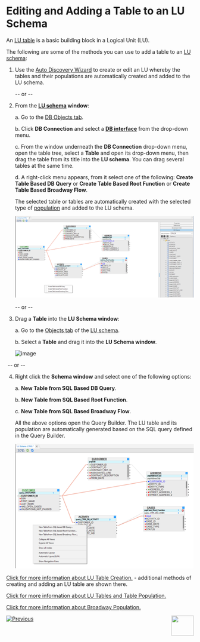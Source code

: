 # Editing and Adding a Table to an LU Schema

An [LU table](/articles/06_LU_tables/01_LU_tables_overview.md)  is a basic building block in a Logical Unit (LU).

The following are some of the methods you can use to add a table to an [LU schema](/articles/03_logical_units/03_LU_schema_window.md): 

1. Use the [Auto Discovery Wizard](/articles/03_logical_units/06_auto_discovery_wizard.md) to create or edit an LU whereby the tables and their populations are automatically created and added to the LU schema.

   -- or --

2. From the **[LU schema](/articles/03_logical_units/03_LU_schema_window.md) window**:

   a. Go to the [DB Objects tab](/articles/03_logical_units/03_LU_schema_window.md#logical-unit-lu-tabs). 
   
   b. Click **DB Connection** and select a [**DB interface**](/articles/05_DB_interfaces/03_DB_interfaces_overview.md) from the drop-down menu.
   
   c. From the window underneath the **DB Connection** drop-down menu, open the table tree, select a **Table** and open its drop-down menu, then drag the table from its title  into the **LU schema**. You can drag several tables at the same time.
   
   d. A right-click menu appears, from it select one of the following: **Create Table Based DB Query** or **Create Table Based Root Function** or **Create Table Based Broadway Flow**.

      The selected table or tables are automatically created with the selected type of [population](/articles/07_table_population/01_table_population_overview.md) and added to the LU schema.

      ![image](images/03_09_01_tables1.png)

   -- or --

3. Drag a **Table** into the **LU Schema window**:

    a. Go to the [Objects tab](/articles/03_logical_units/03_LU_schema_window.md#logical-unit-lu-tabs) of the [LU schema](/articles/03_logical_units/03_LU_schema_window.md).
    
    b. Select a **Table** and drag it into the **LU Schema window**.
    
    ![image](images/03_09_02_tables2.png)

​	-- or --

4. Right click the **Schema window** and select one of the following options:

    a. **New Table from SQL Based DB Query**.
    
    b. **New Table from SQL Based Root Function**.
    
    c. **New Table from SQL Based Broadway Flow**.
    
    All the above options open the Query Builder. The LU table and its population are automatically generated based on the SQL query defined in the Query Builder.

      ![image](images/03_09_03_tables3.png)

[Click for more information about LU Table Creation.](/articles/06_LU_tables/02_create_an_LU_table.md) - additional methods of creating and adding an LU table are shown there. 

[Click for more information about LU Tables and Table Population.](/articles/07_table_population/01_table_population_overview.md)

[Click for more information about Broadway Population.](/articles/07_table_population/14_table_population_based_Broadway.md)



[![Previous](/articles/images/Previous.png)](/articles/03_logical_units/08_define_root_table_and_instance_ID_LU_schema.md)[<img align="right" width="60" height="54" src="/articles/images/Next.png">](/articles/03_logical_units/10_delete_table_from_a_schema.md)

